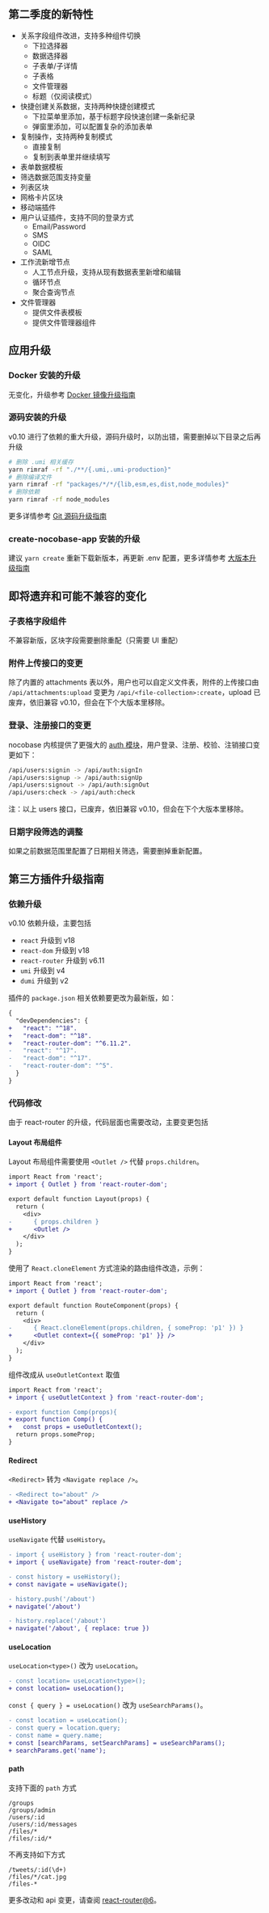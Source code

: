 ## 第二季度的新特性

- 关系字段组件改进，支持多种组件切换
  - 下拉选择器
  - 数据选择器
  - 子表单/子详情
  - 子表格
  - 文件管理器
  - 标题（仅阅读模式）
- 快捷创建关系数据，支持两种快捷创建模式
  - 下拉菜单里添加，基于标题字段快速创建一条新纪录
  - 弹窗里添加，可以配置复杂的添加表单
- 复制操作，支持两种复制模式
  - 直接复制
  - 复制到表单里并继续填写
- 表单数据模板
- 筛选数据范围支持变量
- 列表区块
- 网格卡片区块
- 移动端插件
- 用户认证插件，支持不同的登录方式
  - Email/Password
  - SMS
  - OIDC
  - SAML
- 工作流新增节点
  - 人工节点升级，支持从现有数据表里新增和编辑
  - 循环节点
  - 聚合查询节点
- 文件管理器
  - 提供文件表模板
  - 提供文件管理器组件

## 应用升级

### Docker 安装的升级

无变化，升级参考 [Docker 镜像升级指南](https://docs-cn.nocobase.com/welcome/getting-started/upgrading/docker-compose)

### 源码安装的升级

v0.10 进行了依赖的重大升级，源码升级时，以防出错，需要删掉以下目录之后再升级

```bash
# 删除 .umi 相关缓存
yarn rimraf -rf "./**/{.umi,.umi-production}"
# 删除编译文件
yarn rimraf -rf "packages/*/*/{lib,esm,es,dist,node_modules}"
# 删除依赖
yarn rimraf -rf node_modules
```

更多详情参考 [Git 源码升级指南](https://docs-cn.nocobase.com/welcome/getting-started/upgrading/git-clone)

### create-nocobase-app 安装的升级

建议 `yarn create` 重新下载新版本，再更新 .env 配置，更多详情参考 [大版本升级指南](https://docs-cn.nocobase.com/welcome/getting-started/upgrading/create-nocobase-app#大版本升级)

## 即将遗弃和可能不兼容的变化

### 子表格字段组件

不兼容新版，区块字段需要删除重配（只需要 UI 重配）

### 附件上传接口的变更

除了内置的 attachments 表以外，用户也可以自定义文件表，附件的上传接口由 `/api/attachments:upload` 变更为 `/api/<file-collection>:create`，upload 已废弃，依旧兼容 v0.10，但会在下个大版本里移除。

### 登录、注册接口的变更

nocobase 内核提供了更强大的 [auth 模块](https://github.com/nocobase/nocobase/tree/main/packages/plugins/auth)，用户登录、注册、校验、注销接口变更如下：

```bash
/api/users:signin -> /api/auth:signIn
/api/users:signup -> /api/auth:signUp
/api/users:signout -> /api/auth:signOut
/api/users:check -> /api/auth:check
```

注：以上 users 接口，已废弃，依旧兼容 v0.10，但会在下个大版本里移除。

### 日期字段筛选的调整

如果之前数据范围里配置了日期相关筛选，需要删掉重新配置。

## 第三方插件升级指南

### 依赖升级

v0.10 依赖升级，主要包括

- `react` 升级到 v18
- `react-dom` 升级到 v18
- `react-router` 升级到 v6.11
- `umi` 升级到 v4
- `dumi` 升级到 v2

插件的 `package.json` 相关依赖要更改为最新版，如：

```diff
{
  "devDependencies": {
+   "react": "^18".
+   "react-dom": "^18".
+   "react-router-dom": "^6.11.2".
-   "react": "^17".
-   "react-dom": "^17".
-   "react-router-dom": "^5".
  }
}
```

### 代码修改

由于 react-router 的升级，代码层面也需要改动，主要变更包括

#### Layout 布局组件

Layout 布局组件需要使用 `<Outlet />` 代替 `props.children`。

```diff
import React from 'react';
+ import { Outlet } from 'react-router-dom';

export default function Layout(props) {
  return (
    <div>
-      { props.children }
+      <Outlet />
    </div>
  );
}
```

使用了 `React.cloneElement` 方式渲染的路由组件改造，示例：

```diff
import React from 'react';
+ import { Outlet } from 'react-router-dom';

export default function RouteComponent(props) {
  return (
    <div>
-      { React.cloneElement(props.children, { someProp: 'p1' }) }
+      <Outlet context={{ someProp: 'p1' }} />
    </div>
  );
}
```

组件改成从 `useOutletContext` 取值

```diff
import React from 'react';
+ import { useOutletContext } from 'react-router-dom';

- export function Comp(props){
+ export function Comp() {
+   const props = useOutletContext();
  return props.someProp;
}
```

#### Redirect

`<Redirect>` 转为 `<Navigate replace />`。

```diff
- <Redirect to="about" />
+ <Navigate to="about" replace />
```

#### useHistory

`useNavigate` 代替 `useHistory`。

```diff
- import { useHistory } from 'react-router-dom';
+ import { useNavigate} from 'react-router-dom';

- const history = useHistory();
+ const navigate = useNavigate();

- history.push('/about')
+ navigate('/about')

- history.replace('/about')
+ navigate('/about', { replace: true })
```

#### useLocation

`useLocation<type>()` 改为 `useLocation`。

```diff
- const location= useLocation<type>();
+ const location= useLocation();
```

`const { query } = useLocation()` 改为 `useSearchParams()`。

```diff
- const location = useLocation();
- const query = location.query;
- const name = query.name;
+ const [searchParams, setSearchParams] = useSearchParams();
+ searchParams.get('name');
```

#### path

支持下面的 `path` 方式

```
/groups
/groups/admin
/users/:id
/users/:id/messages
/files/*
/files/:id/*
```

不再支持如下方式

```
/tweets/:id(\d+)
/files/*/cat.jpg
/files-*
```

更多改动和 api 变更，请查阅 [react-router@6](https://reactrouter.com/en/main/upgrading/v5)。
